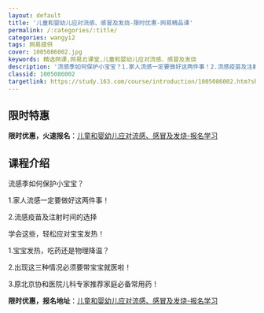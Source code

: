```yaml
---
layout: default
title: '儿童和婴幼儿应对流感、感冒及发烧-限时优惠-网易精品课'
permalink: /:categories/:title/
categories: wangyi2
tags: 网易提供
cover: 1005086002.jpg
keywords: 精选网课,网易云课堂,儿童和婴幼儿应对流感、感冒及发烧
description: '流感季如何保护小宝宝？1.家人流感一定要做好这两件事！2.流感疫苗及注射时间的选择学会这些，轻松应对宝宝发热！1.宝宝发'
classid: 1005086002
targetlink: https://study.163.com/course/introduction/1005086002.htm?share=1&shareId=1025206652&utm_campaign=share&utm_medium=iphoneShare&utm_source=&utm_u=1025206652
---
```


## 限时特惠

**限时优惠，火速报名**：[儿童和婴幼儿应对流感、感冒及发烧-报名学习](https://study.163.com/course/introduction/1005086002.htm?share=1&shareId=1025206652&utm_campaign=share&utm_medium=iphoneShare&utm_source=&utm_u=1025206652)

## 课程介绍

流感季如何保护小宝宝？

1.家人流感一定要做好这两件事！

2.流感疫苗及注射时间的选择



学会这些，轻松应对宝宝发热！

1.宝宝发热，吃药还是物理降温？

2.出现这三种情况必须要带宝宝就医啦！

3.原北京协和医院儿科专家推荐家庭必备常用药！

**限时优惠，报名地址**：[儿童和婴幼儿应对流感、感冒及发烧-报名学习](https://study.163.com/course/introduction/1005086002.htm?share=1&shareId=1025206652&utm_campaign=share&utm_medium=iphoneShare&utm_source=&utm_u=1025206652)

